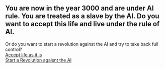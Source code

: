 You are now in the year 3000 and are under AI rule. You are treated as a slave by the AI. 
Do you want to accept this life and live under the rule of AI.  
---
Or do you want to start a revolution against the AI and try to take back full control?  
[Accept life as it is](accept-life.md)  
[Start a Revolution agaisnt the AI](revolution.md)
